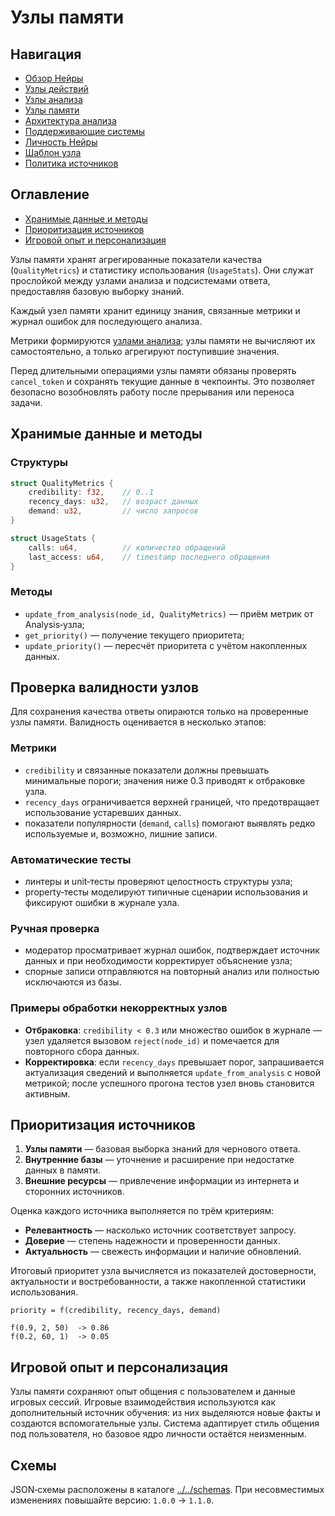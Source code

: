 # Узлы памяти

## Навигация
- [Обзор Нейры](README.md)
- [Узлы действий](action-nodes.md)
- [Узлы анализа](analysis-nodes.md)
- [Узлы памяти](memory-nodes.md)
- [Архитектура анализа](analysis-architecture.md)
- [Поддерживающие системы](support-systems.md)
- [Личность Нейры](personality.md)
- [Шаблон узла](node-template.md)
- [Политика источников](source-policy.md)

## Оглавление
- [Хранимые данные и методы](#хранимые-данные-и-методы)
- [Приоритизация источников](#приоритизация-источников)
- [Игровой опыт и персонализация](#игровой-опыт-и-персонализация)


Узлы памяти хранят агрегированные показатели качества (`QualityMetrics`) и
статистику использования (`UsageStats`). Они служат прослойкой между узлами
анализа и подсистемами ответа, предоставляя базовую выборку знаний.

Каждый узел памяти хранит единицу знания, связанные метрики и журнал ошибок для последующего анализа.

Метрики формируются [узлами анализа](analysis-nodes.md#оценка-качества);
узлы памяти не вычисляют их самостоятельно, а только агрегируют поступившие
значения.

Перед длительными операциями узлы памяти обязаны проверять `cancel_token` и
сохранять текущие данные в чекпоинты. Это позволяет безопасно возобновлять
работу после прерывания или переноса задачи.

## Хранимые данные и методы

### Структуры

```rust
struct QualityMetrics {
    credibility: f32,    // 0..1
    recency_days: u32,   // возраст данных
    demand: u32,         // число запросов
}

struct UsageStats {
    calls: u64,          // количество обращений
    last_access: u64,    // timestamp последнего обращения
}
```

### Методы

- `update_from_analysis(node_id, QualityMetrics)` — приём метрик от
  Analysis‑узла;
- `get_priority()` — получение текущего приоритета;
- `update_priority()` — пересчёт приоритета с учётом накопленных данных.

## Проверка валидности узлов

Для сохранения качества ответы опираются только на проверенные узлы памяти.
Валидность оценивается в несколько этапов:

### Метрики

- `credibility` и связанные показатели должны превышать минимальные пороги;
  значения ниже 0.3 приводят к отбраковке узла.
- `recency_days` ограничивается верхней границей, что предотвращает
  использование устаревших данных.
- показатели популярности (`demand`, `calls`) помогают выявлять
  редко используемые и, возможно, лишние записи.

### Автоматические тесты

- линтеры и unit‑тесты проверяют целостность структуры узла;
- property‑тесты моделируют типичные сценарии использования и фиксируют
  ошибки в журнале узла.

### Ручная проверка

- модератор просматривает журнал ошибок, подтверждает источник данных и
  при необходимости корректирует объяснение узла;
- спорные записи отправляются на повторный анализ или полностью
  исключаются из базы.

### Примеры обработки некорректных узлов

- **Отбраковка**: `credibility < 0.3` или множество ошибок в журнале — узел
  удаляется вызовом `reject(node_id)` и помечается для повторного сбора данных.
- **Корректировка**: если `recency_days` превышает порог, запрашивается
  актуализация сведений и выполняется `update_from_analysis` с новой
  метрикой; после успешного прогона тестов узел вновь становится активным.

## Приоритизация источников

1. **Узлы памяти** — базовая выборка знаний для чернового ответа.
2. **Внутренние базы** — уточнение и расширение при недостатке данных в памяти.
3. **Внешние ресурсы** — привлечение информации из интернета и сторонних источников.

Оценка каждого источника выполняется по трём критериям:

- **Релевантность** — насколько источник соответствует запросу.
- **Доверие** — степень надежности и проверенности данных.
- **Актуальность** — свежесть информации и наличие обновлений.
 
Итоговый приоритет узла вычисляется из показателей достоверности, актуальности
и востребованности, а также накопленной статистики использования.

```
priority = f(credibility, recency_days, demand)

f(0.9, 2, 50)  -> 0.86
f(0.2, 60, 1)  -> 0.05
```

## Игровой опыт и персонализация
Узлы памяти сохраняют опыт общения с пользователем и данные игровых сессий.
Игровые взаимодействия используются как дополнительный источник обучения: из них выделяются новые факты и создаются вспомогательные узлы.
Система адаптирует стиль общения под пользователя, но базовое ядро личности остаётся неизменным.


## Схемы

JSON‑схемы расположены в каталоге [../../schemas](../../schemas). При несовместимых изменениях повышайте версию: `1.0.0` → `1.1.0`.
